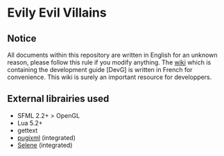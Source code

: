 # Evily Evil Villains

## Notice

All documents within this repository are written in English for an unknown reason, please follow this rule if you modify anything. The [wiki](https://github.com/Breush/evily-evil-villains/wiki) which is containing the development guide [DevG] is written in French for convenience. This wiki is surely an important resource for developpers.

## External librairies used

- SFML 2.2+ > OpenGL
- Lua 5.2+
- gettext
- [pugixml](https://github.com/zeux/pugixml) (integrated)
- [Selene](https://github.com/jeremyong/Selene) (integrated)
